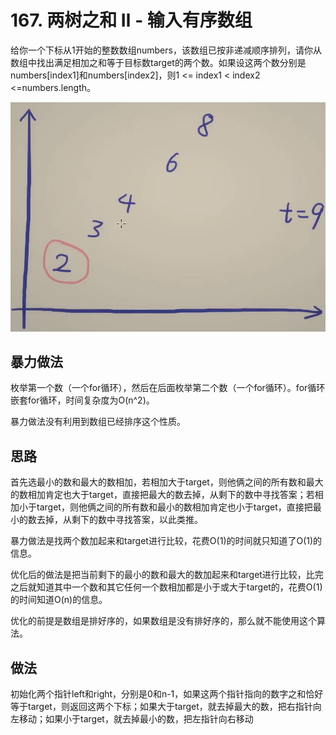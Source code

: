 # 167. 两树之和 Ⅱ - 输入有序数组

给你一个下标从1开始的整数数组numbers，该数组已按非递减顺序排列，请你从数组中找出满足相加之和等于目标数target的两个数。如果设这两个数分别是numbers[index1]和numbers[index2]，则1 <= index1 < index2 <=numbers.length。

![1](1.jpg)

## 暴力做法

枚举第一个数（一个for循环），然后在后面枚举第二个数（一个for循环）。for循环嵌套for循环，时间复杂度为O(n^2)。

暴力做法没有利用到数组已经排序这个性质。

## 思路

首先选最小的数和最大的数相加，若相加大于target，则他俩之间的所有数和最大的数相加肯定也大于target，直接把最大的数去掉，从剩下的数中寻找答案；若相加小于target，则他俩之间的所有数和最小的数相加肯定也小于target，直接把最小的数去掉，从剩下的数中寻找答案，以此类推。

暴力做法是找两个数加起来和target进行比较，花费O(1)的时间就只知道了O(1)的信息。

优化后的做法是把当前剩下的最小的数和最大的数加起来和target进行比较，比完之后就知道其中一个数和其它任何一个数相加都是小于或大于target的，花费O(1)的时间知道O(n)的信息。

优化的前提是数组是排好序的，如果数组是没有排好序的，那么就不能使用这个算法。

## 做法

初始化两个指针left和right，分别是0和n-1，如果这两个指针指向的数字之和恰好等于target，则返回这两个下标；如果大于target，就去掉最大的数，把右指针向左移动；如果小于target，就去掉最小的数，把左指针向右移动



